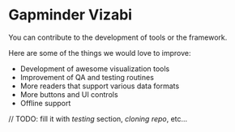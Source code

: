 # Gapminder Vizabi

You can contribute to the development of tools or the framework.

Here are some of the things we would love to improve:

- Development of awesome visualization tools
- Improvement of QA and testing routines
- More readers that support various data formats
- More buttons and UI controls
- Offline support

// TODO: fill it with *testing* section, *cloning repo*, etc...
